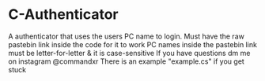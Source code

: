 # C-Authenticator
A authenticator that uses the users PC name to login.
Must have the raw pastebin link inside the code for it to work
PC names inside the pastebin link must be letter-for-letter & it is case-sensitive
If you have questions dm me on instagram @commandxr
There is an example "example.cs" if you get stuck
